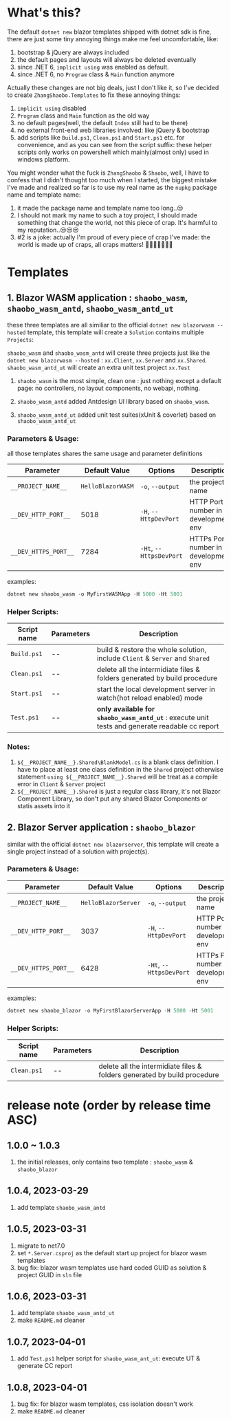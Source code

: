 # What's this?

The default `dotnet new` blazor templates shipped with dotnet sdk is fine, there are just some tiny annoying things make me feel uncomfortable, like:

1. bootstrap & jQuery are always included
2. the default pages and layouts will always be deleted eventually
3. since .NET 6, `implicit using` was enabled as default.
4. since .NET 6, no `Program` class & `Main` function anymore

Actually these changes are not big deals, just I don't like it, so I've decided to create `ZhangShaobo.Templates` to fix these annoying things:

1. `implicit using` disabled
2. `Program` class and `Main` function as the old way
3. no default pages(well, the default `Index` still had to be there)
4. no external front-end web libraries involved: like jQuery & bootstrap
5. add scripts like `Build.ps1`, `Clean.ps1` and `Start.ps1` etc. for convenience, and as you can see from the script suffix: these helper scripts only works on powershell which mainly(almost only) used in windows platform.

You might wonder what the fuck is `ZhangShaobo` & `Shaobo`, well, I have to confess that I didn't thought too much when I started, the biggest mistake I've made and realized so far is to use my real name as the `nupkg` package name and template name: 

1. it made the package name and template name too long..😒
2. I should not mark my name to such a toy project, I should made something that change the world, not this piece of crap. It's harmful to my reputation..😒😒😒
3. #2 is a joke: actually I'm proud of every piece of crap I've made: the world is made up of craps, all craps matters! 🤪🤪🤪🤪🤪🤪🤪

# Templates

## 1. Blazor WASM application : `shaobo_wasm`, `shaobo_wasm_antd`, `shaobo_wasm_antd_ut`

these three templates are all similiar to the official `dotnet new blazorwasm --hosted` template, this template will create a `Solution` contains multiple `Projects`:

   `shaobo_wasm` and `shaobo_wasm_antd` will create three projects just like the `dotnet new blazorwasm --hosted` : `xx.Client`, `xx.Server` and `xx.Shared`. `shaobo_wasm_antd_ut` will create an extra unit test project `xx.Test`

1. `shaobo_wasm` is the most simple, clean one : just nothing except a default page: no controllers, no layout components, no webapi, nothing.

2. `shaobo_wasm_antd` added Antdesign UI library based on `shaobo_wasm`.

3. `shaobo_wasm_antd_ut` added unit test suites(xUnit & coverlet) based on `shaobo_wasm_antd_ut`

### Parameters & Usage:

all those templates shares the same usage and parameter definitions

|Parameter|Default Value|Options|Description|
|--|--|--|--|
|`__PROJECT_NAME__`|`HelloBlazorWASM`|`-o`, `--output`|the project name|
|`__DEV_HTTP_PORT__`|5018|`-H`, `--HttpDevPort` |HTTP Port number in development env|
|`__DEV_HTTPS_PORT__`|7284|`-Ht`, `--HttpsDevPort` | HTTPs Port number in development env|

examples:

```powershell
dotnet new shaobo_wasm -o MyFirstWASMApp -H 5000 -Ht 5001
```

### Helper Scripts:

|Script name| Parameters| Description|
|--|--|--|
|`Build.ps1`|--|build & restore the whole solution, include `Client` & `Server` and `Shared`|
|`Clean.ps1`|--|delete all the intermidiate files & folders generated by build procedure|
|`Start.ps1`|--|start the local development server in watch(hot reload enabled) mode|
|`Test.ps1`|--|**only available for `shaobo_wasm_antd_ut`** : execute unit tests and generate readable cc report|

### Notes:

1. `${__PROJECT_NAME__}.Shared\BlankModel.cs` is a blank class definition. I have to place at least one class definition in the `Shared` project otherwise statement `using ${__PROJECT_NAME__}.Shared` will be treat as a compile error in `Client` & `Server` project
2. `${__PROJECT_NAME__}.Shared` is just a regular class library, it's not Blazor Component Library, so don't put any shared Blazor Components or statis assets into it

## 2. Blazor Server application : `shaobo_blazor`

similar with the official `dotnet new blazorserver`, this template will create a single project instead of a solution with project(s).

### Parameters & Usage:

|Parameter|Default Value|Options|Description|
|--|--|--|--|
|`__PROJECT_NAME__`|`HelloBlazorServer`|`-o`, `--output`|the project name|
|`__DEV_HTTP_PORT__`|3037|`-H`, `--HttpDevPort` |HTTP Port number in development env|
|`__DEV_HTTPS_PORT__`|6428|`-Ht`, `--HttpsDevPort` | HTTPs Port number in development env|

examples:

```powershell
dotnet new shaobo_blazor -o MyFirstBlazorServerApp -H 5000 -Ht 5001
```

### Helper Scripts:

|Script name| Parameters| Description|
|--|--|--|
|`Clean.ps1`|--|delete all the intermidiate files & folders generated by build procedure|

# release note (order by release time ASC)

## 1.0.0 ~ 1.0.3

1. the initial releases, only contains two template : `shaobo_wasm` & `shaobo_blazor`

## 1.0.4, 2023-03-29

1. add template `shaobo_wasm_antd`

## 1.0.5, 2023-03-31

1. migrate to net7.0
2. set `*.Server.csproj` as the default start up project for blazor wasm templates
3. bug fix: blazor wasm templates use hard coded GUID as solution & project GUID in `sln` file

## 1.0.6, 2023-03-31

1. add template `shaobo_wasm_antd_ut`
2. make `README.md` cleaner

## 1.0.7, 2023-04-01

1. add `Test.ps1` helper script for `shaobo_wasm_ant_ut`: execute UT & generate CC report

## 1.0.8, 2023-04-01

1. bug fix: for blazor wasm templates, css isolation doesn't work
2. make `README.md` cleaner
